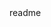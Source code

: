 <snippet>
  <content><![CDATA[
# ${1:Project Name}
Contenido: Test de Dashboard y Landing de Frenzy+
## Ejecución
Requisitos: Ubicar correctamente el controlador de chromewebdriver en intial configs
## Uso:
-Ejecutar la última clase con la prioridad numérica alta
]]></content>
  <tabTrigger>readme</tabTrigger>
</snippet>
